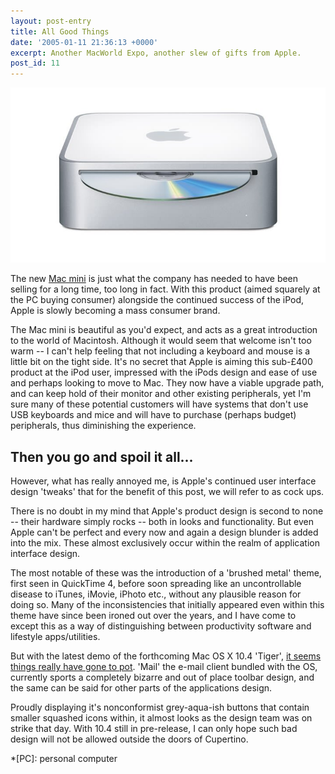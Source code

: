 ```yaml
---
layout: post-entry
title: All Good Things
date: '2005-01-11 21:36:13 +0000'
excerpt: Another MacWorld Expo, another slew of gifts from Apple.
post_id: 11
---
```

![The new Mac mini](/assets/2005/01/all_good_things.jpg)

The new [Mac mini][1] is just what the company has needed to have been selling for a long time, too long in fact. With this product (aimed squarely at the PC buying consumer) alongside the continued success of the iPod, Apple is slowly becoming a mass consumer brand.

[1]: http://www.apple.com/macmini/

<!--more-->

The Mac mini is beautiful as you'd expect, and acts as a great introduction to the world of Macintosh. Although it would seem that welcome isn't too warm -- I can't help feeling that not including a keyboard and mouse is a little bit on the tight side. It's no secret that Apple is aiming this sub-£400 product at the iPod user, impressed with the iPods design and ease of use and perhaps looking to move to Mac. They now have a viable upgrade path, and can keep hold of their monitor and other existing peripherals, yet I'm sure many of these potential customers will have systems that don't use USB keyboards and mice and will have to purchase (perhaps budget) peripherals, thus diminishing the experience.

## Then you go and spoil it all...

However, what has really annoyed me, is Apple's continued user interface design 'tweaks' that for the benefit of this post, we will refer to as cock ups.

There is no doubt in my mind that Apple's product design is second to none -- their hardware simply rocks -- both in looks and functionality. But even Apple can't be perfect and every now and again a design blunder is added into the mix. These almost exclusively occur within the realm of application interface design.

The most notable of these was the introduction of a 'brushed metal' theme, first seen in QuickTime 4, before soon spreading like an uncontrollable disease to iTunes, iMovie, iPhoto etc., without any plausible reason for doing so. Many of the inconsistencies that initially appeared even within this theme have since been ironed out over the years, and I have come to except this as a way of distinguishing between productivity software and lifestyle apps/utilities.

But with the latest demo of the forthcoming Mac OS X 10.4 'Tiger', [it seems things really have gone to pot][2]. 'Mail' the e-mail client bundled with the OS, currently sports a completely bizarre and out of place toolbar design, and the same can be said for other parts of the applications design.

Proudly displaying it's nonconformist grey-aqua-ish buttons that contain smaller squashed icons within, it almost looks as the design team was on strike that day. With 10.4 still in pre-release, I can only hope such bad design will not be allowed outside the doors of Cupertino.

[2]: http://www.apple.com/macosx/tiger/mail.html

*[PC]: personal computer